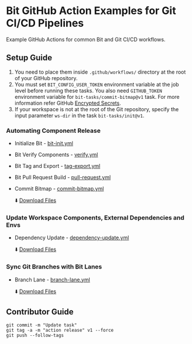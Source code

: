 # Bit GitHub Action Examples for Git CI/CD Pipelines
Example GitHub Actions for common Bit and Git CI/CD workflows.

## Setup Guide

1. You need to place them inside `.github/workflows/` directory at the root of your GitHub repository.
2. You must set `BIT_CONFIG_USER_TOKEN` environment variable at the job level before running these tasks. You also need `GITHUB_TOKEN` environment variable for `bit-tasks/commit-bitmap@v1` task. For more information refer GitHub [Encrypted Secrets](https://docs.github.com/en/actions/security-guides/encrypted-secrets).
3. If your workspace is not at the root of the Git repository, specify the input parameter `ws-dir` in the task `bit-tasks/init@v1`.

### Automating Component Release

- Initialize Bit - [bit-init.yml](/github-actions/bit-init.yml) 
- Bit Verify Components - [verify.yml](/github-actions/verify.yml)
- Bit Tag and Export - [tag-export.yml](/github-actions/tag-export.yml)
- Bit Pull Request Build - [pull-request.yml](/github-actions/pull-request.yml)
- Commit Bitmap - [commit-bitmap.yml](/github-actions/commit-bitmap.yml)

  :arrow_down: [Download Files](/raw/main/downloads/automating-component-releases.zip)

### Update Workspace Components, External Dependencies and Envs

- Dependency Update - [dependency-update.yml](/github-actions/dependency-update.yml)

  :arrow_down: [Download Files](/raw/main/downloads/dependency-update.zip)

### Sync Git Branches with Bit Lanes

- Branch Lane - [branch-lane.yml](/github-actions/branch-lane.yml)

  :arrow_down: [Download Files](/raw/main/downloads/branch-lane.zip)

## Contributor Guide

```
git commit -m "Update task"
git tag -a -m "action release" v1 --force
git push --follow-tags
```
